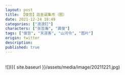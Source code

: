 ```yaml
---
layout: post
title: 【俊哲】逛圣诞集市（图）
date: 2021-12-24 18:49
categories: ["浪浪钉"]
characters: ["张哲瀚", "龚俊"]
tags: ["俊哲", "天涯客", "山河令", "图片"]
origin: twitter
description: 
published: true
---
```


<br>
![]({{ site.baseurl }}/assets/media/image/20211221.jpg)
<br><br>
